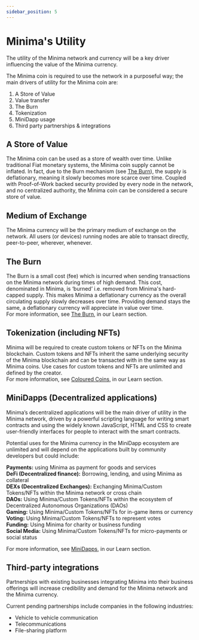 ```yaml
---
sidebar_position: 5
---
```


# Minima's Utility

The utility of the Minima network and currency will be a key driver influencing the value of the Minima currency.

The Minima coin is required to use the network in a purposeful way; the main drivers of utility for the Minima coin are:

1. A Store of Value
2. Value transfer 
3. The Burn 
4. Tokenization
5. MiniDapp usage
6. Third party partnerships & integrations

## A Store of Value 
The Minima coin can be used as a store of wealth over time. Unlike traditional Fiat monetary systems, the Minima coin supply cannot be inflated. In fact, due to the Burn mechanism (see [The Burn](#the-burn)), the supply is deflationary, meaning it slowly becomes more scarce over time. Coupled with Proof-of-Work backed security provided by every node in the network, and no centralized authority, the Minima coin can be considered a secure store of value.

## Medium of Exchange
The Minima currency will be the primary medium of exchange on the network. All users (or devices) running nodes are able to transact directly, peer-to-peer, wherever, whenever.

## The Burn 
The Burn is a small cost (fee) which is incurred when sending transactions on the Minima network during times of high demand. This cost, denominated in Minima, is ‘burned’ i.e. removed from Minima's hard-capped supply. This makes Minima a deflationary currency as the overall circulating supply slowly decreases over time. Providing demand stays the same, a deflationary currency will appreciate in value over time.  <br/>
For more information, see [The Burn](/docs/learn/coreconcepts#the-burn), in our Learn section.

## Tokenization (including NFTs)
Minima will be required to create custom tokens or NFTs on the Minima blockchain. Custom tokens and NFTs inherit the same underlying security of the Minima blockchain and can be transacted with in the same way as Minima coins. Use cases for custom tokens and NFTs are unlimited and defined by the creator.<br/>
For more information, see [Coloured Coins](/docs/learn/colouredcoins), in our Learn section.


## MiniDapps (Decentralized applications)
Minima’s decentralized applications will be the main driver of utility in the Minima network, driven by a powerful scripting language for writing smart contracts and using the widely known JavaScript, HTML and CSS to create user-friendly interfaces for people to interact with the smart contracts.

Potential uses for the Minima currency in the MiniDapp ecosystem are unlimited and will depend on the applications built by community developers but could include:

**Payments:** using Minima as payment for goods and services <br/>
**DeFi (Decentralized finance):** Borrowing, lending, and using Minima as collateral <br/>
**DEXs (Decentralized Exchanges):** Exchanging Minima/Custom Tokens/NFTs within the Minima network or cross chain<br/>
**DAOs:** Using Minima/Custom Tokens/NFTs within the ecosystem of Decentralized Autonomous Organizations (DAOs) <br/>
**Gaming:** Using Minima/Custom Tokens/NFTs for in-game items or currency <br/>
**Voting:** Using Minima/Custom Tokens/NFTs to represent votes<br/>
**Funding:** Using Minima for charity or business funding <br/>
**Social Media:** Using Minima/Custom Tokens/NFTs for micro-payments or social status<br/>

For more information, see [MiniDapps](/docs/learn/networkoverview), in our Learn section.

## Third-party integrations

Partnerships with existing businesses integrating Minima into their business offerings will increase credibility and demand for the Minima network and the Minima currency.

Current pending partnerships include companies in the following industries:
* Vehicle to vehicle communication
* Telecommunications
* File-sharing platform 
